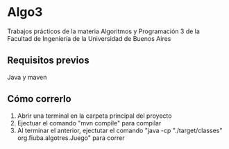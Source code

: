 # Algo3
Trabajos prácticos de la materia Algoritmos y Programación 3 de la Facultad de Ingeniería de la Universidad de Buenos Aires

## Requisitos previos
Java y maven <!--Aclarar mejor esto, versiones y otras cosas-->

## Cómo correrlo
1. Abrir una terminal en la carpeta principal del proyecto
2. Ejectuar el comando "mvn compile" para compilar
3. Al terminar el anterior, ejectutar el comando "java -cp "./target/classes" org.fiuba.algotres.Juego" para correr